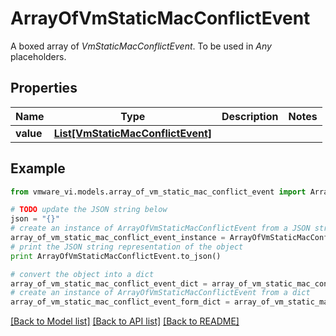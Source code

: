 # ArrayOfVmStaticMacConflictEvent

A boxed array of *VmStaticMacConflictEvent*. To be used in *Any* placeholders. 

## Properties
Name | Type | Description | Notes
------------ | ------------- | ------------- | -------------
**value** | [**List[VmStaticMacConflictEvent]**](VmStaticMacConflictEvent.md) |  | 

## Example

```python
from vmware_vi.models.array_of_vm_static_mac_conflict_event import ArrayOfVmStaticMacConflictEvent

# TODO update the JSON string below
json = "{}"
# create an instance of ArrayOfVmStaticMacConflictEvent from a JSON string
array_of_vm_static_mac_conflict_event_instance = ArrayOfVmStaticMacConflictEvent.from_json(json)
# print the JSON string representation of the object
print ArrayOfVmStaticMacConflictEvent.to_json()

# convert the object into a dict
array_of_vm_static_mac_conflict_event_dict = array_of_vm_static_mac_conflict_event_instance.to_dict()
# create an instance of ArrayOfVmStaticMacConflictEvent from a dict
array_of_vm_static_mac_conflict_event_form_dict = array_of_vm_static_mac_conflict_event.from_dict(array_of_vm_static_mac_conflict_event_dict)
```
[[Back to Model list]](../README.md#documentation-for-models) [[Back to API list]](../README.md#documentation-for-api-endpoints) [[Back to README]](../README.md)


